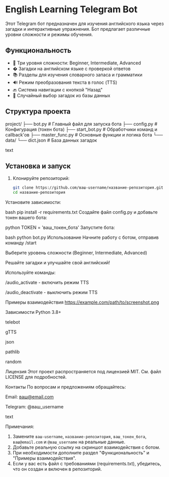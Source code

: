 # English Learning Telegram Bot

Этот Telegram бот предназначен для изучения английского языка через загадки и интерактивные упражнения. Бот предлагает различные уровни сложности и режимы обучения.

## Функциональность

- 🎯 Три уровня сложности: Beginner, Intermediate, Advanced
- � Загадки на английском языке с проверкой ответов
- 📚 Разделы для изучения словарного запаса и грамматики
- 🔊 Режим преобразования текста в голос (TTS)
- 🔙 Система навигации с кнопкой "Назад"
- 🎲 Случайный выбор загадок из базы данных

## Структура проекта
project/
├── bot.py # Главный файл для запуска бота
├── config.py # Конфигурация (токен бота)
├── start_bot.py # Обработчики команд и callback'ов
├── master_func.py # Основные функции и логика бота
└── data/
└── dict.json # База данных загадок

text

## Установка и запуск

1. Клонируйте репозиторий:
   ```bash
   git clone https://github.com/ваш-username/название-репозитория.git
   cd название-репозитория
Установите зависимости:

bash
pip install -r requirements.txt
Создайте файл config.py и добавьте токен вашего бота:

python
TOKEN = 'ваш_токен_бота'
Запустите бота:

bash
python bot.py
Использование
Начните работу с ботом, отправив команду /start

Выберите уровень сложности (Beginner, Intermediate, Advanced)

Решайте загадки и улучшайте свой английский!

Используйте команды:

/audio_activate - включить режим TTS

/audio_deactivate - выключить режим TTS

Примеры взаимодействия
https://example.com/path/to/screenshot.png <!-- Замените на реальную ссылку -->

Зависимости
Python 3.8+

telebot

gTTS

json

pathlib

random

Лицензия
Этот проект распространяется под лицензией MIT. См. файл LICENSE для подробностей.

Контакты
По вопросам и предложениям обращайтесь:

Email: ваш@email.com

Telegram: @ваш_username

text

Примечания:
1. Замените `ваш-username`, `название-репозитория`, `ваш_токен_бота`, `ваш@email.com` и `@ваш_username` на реальные данные.
2. Добавьте реальную ссылку на скриншот взаимодействия с ботом.
3. При необходимости дополните раздел "Функциональность" и "Примеры взаимодействия".
4. Если у вас есть файл с требованиями (requirements.txt), убедитесь, что он создан и включен в репозиторий.
